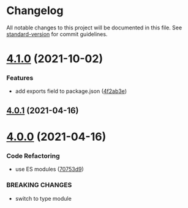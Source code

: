 # Changelog

All notable changes to this project will be documented in this file. See [standard-version](https://github.com/conventional-changelog/standard-version) for commit guidelines.

# [4.1.0](https://github.com/dmnsgn/canvas-screenshot/compare/v4.0.1...v4.1.0) (2021-10-02)


### Features

* add exports field to package.json ([4f2ab3e](https://github.com/dmnsgn/canvas-screenshot/commit/4f2ab3e4a14eec85105b90b6516a21ea647f836c))



## [4.0.1](https://github.com/dmnsgn/canvas-screenshot/compare/v4.0.0...v4.0.1) (2021-04-16)



# [4.0.0](https://github.com/dmnsgn/canvas-screenshot/compare/v3.0.0...v4.0.0) (2021-04-16)


### Code Refactoring

* use ES modules ([70753d9](https://github.com/dmnsgn/canvas-screenshot/commit/70753d9641d727d58723a8c440186a6bcaf65bbd))


### BREAKING CHANGES

* switch to type module
